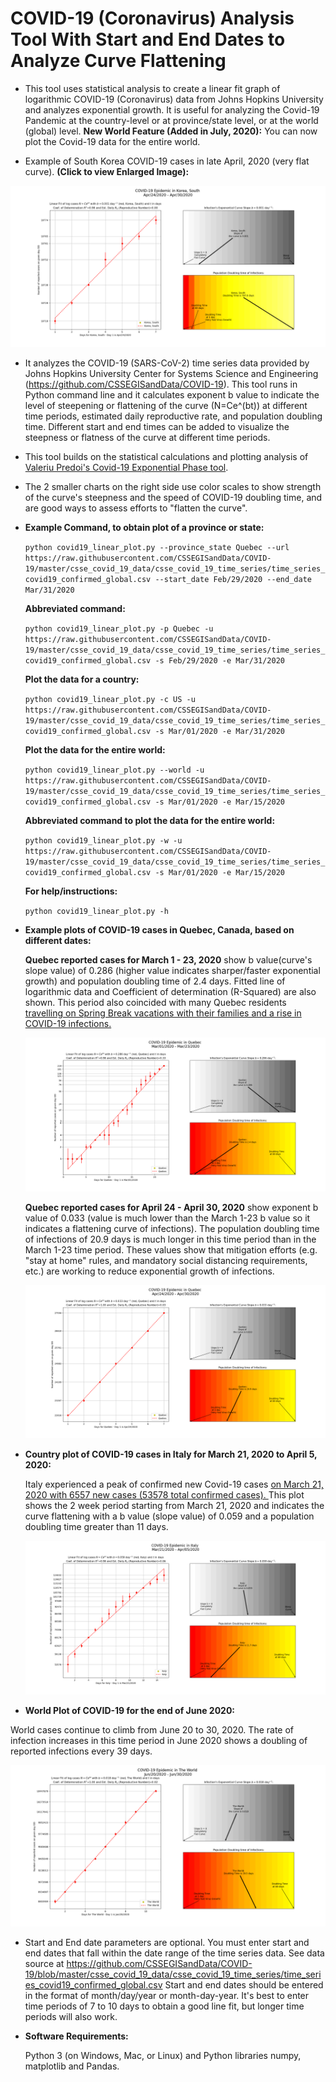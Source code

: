 COVID-19 (Coronavirus) Analysis Tool With Start and End Dates to Analyze Curve Flattening
==========================================================================================

* This tool uses statistical analysis to create a linear fit graph of logarithmic COVID-19 (Coronavirus) data from Johns Hopkins University and analyzes exponential growth. It is useful for analyzing the Covid-19 Pandemic at the country-level or at province/state level, or at the world (global) level. 
**New World Feature (Added in July, 2020):** You can now plot the Covid-19 data for the entire world.

* Example of South Korea COVID-19 cases in late April, 2020 (very flat curve). __(Click to view Enlarged Image):__ 

![South Korea](example_plots/South_Korea_Late_April_2020.png "Click to see enlarged South Korea plot image")

* It analyzes the COVID-19 (SARS-CoV-2) time series data provided by Johns Hopkins University Center for Systems Science and Engineering (https://github.com/CSSEGISandData/COVID-19). This tool runs in Python command line and it calculates exponent b value to indicate the level of steepening or flattening of the curve (N=Ce^(bt)) at different time periods, estimated daily reproductive rate, and population doubling time.  Different start and end times can be added to visualize the steepness or flatness of the curve at different time periods.

* This tool builds on the statistical calculations and plotting analysis of [Valeriu Predoi's Covid-19 Exponential Phase tool](https://github.com/valeriupredoi/COVID-19_LINEAR/blob/master/README.md#Introduction). 

* The 2 smaller charts on the right side use color scales to show strength of the curve's steepness and the speed of COVID-19 doubling time, and are good ways to assess efforts to "flatten the curve". 

* __Example Command, to obtain plot of a province or state:__

    `python covid19_linear_plot.py --province_state Quebec --url https://raw.githubusercontent.com/CSSEGISandData/COVID-19/master/csse_covid_19_data/csse_covid_19_time_series/time_series_covid19_confirmed_global.csv --start_date Feb/29/2020 --end_date Mar/31/2020`

    __Abbreviated command:__

    `python covid19_linear_plot.py -p Quebec -u https://raw.githubusercontent.com/CSSEGISandData/COVID-19/master/csse_covid_19_data/csse_covid_19_time_series/time_series_covid19_confirmed_global.csv -s Feb/29/2020 -e Mar/31/2020`
    
    __Plot the data for a country:__
    
    `python covid19_linear_plot.py -c US -u https://raw.githubusercontent.com/CSSEGISandData/COVID-19/master/csse_covid_19_data/csse_covid_19_time_series/time_series_covid19_confirmed_global.csv -s Mar/01/2020 -e Mar/31/2020`

    __Plot the data for the entire world:__
    
    `python covid19_linear_plot.py --world -u https://raw.githubusercontent.com/CSSEGISandData/COVID-19/master/csse_covid_19_data/csse_covid_19_time_series/time_series_covid19_confirmed_global.csv -s Mar/01/2020 -e Mar/15/2020`

    __Abbreviated command to plot the data for the entire world:__
    
    `python covid19_linear_plot.py -w -u https://raw.githubusercontent.com/CSSEGISandData/COVID-19/master/csse_covid_19_data/csse_covid_19_time_series/time_series_covid19_confirmed_global.csv -s Mar/01/2020 -e Mar/15/2020`

    __For help/instructions:__
    
    `python covid19_linear_plot.py -h`

* __Example plots of COVID-19 cases in Quebec, Canada, based on different dates:__

  __Quebec reported cases for March 1 - 23, 2020__ show  b value(curve's slope value) of 0.286 (higher value indicates sharper/faster exponential growth) and population doubling time of 2.4 days. Fitted line of logarithmic data and Coefficient of determination (R-Squared) are also shown. This period also coincided with many Quebec residents [travelling on Spring Break vacations with their families and a rise in COVID-19 infections.](https://www.theglobeandmail.com/canada/article-why-quebecs-coronavirus-cases-have-skyrocketed/)

  ![Quebec1](example_plots/Quebec_March_1_23_2020.png "Click to see enlarged Quebec plot image")

  __Quebec reported cases for April 24 - April 30, 2020__ show exponent b value of 0.033 (value is much lower than the March 1-23 b value so it indicates a flattening curve of infections). The population doubling time of infections of 20.9 days is much longer in this time period than in the March 1-23 time period. These values show that mitigation efforts (e.g. "stay at home" rules, and mandatory social distancing requirements, etc.) are working to reduce exponential growth of infections.
   
  ![Quebec2](example_plots/Quebec_Late_April_2020.png "Click to see enlarged Quebec plot image")

* __Country plot of COVID-19 cases in Italy for March 21, 2020 to April 5, 2020:__

  Italy experienced a peak of confirmed new Covid-19 cases [on March 21, 2020 with 6557 new cases (53578 total confirmed cases).
  ](https://github.com/CSSEGISandData/COVID-19/blob/master/csse_covid_19_data/csse_covid_19_time_series/time_series_covid19_confirmed_global.csv)  This plot shows the 2 week period starting from March 21, 2020 and indicates the curve flattening with a b value (slope value) of 0.059 and a population doubling time greater than 11 days. 
  
  ![Italy](example_plots/Italy_March_21_April_5_2020.png "Click to see enlarged Italy plot image")

* __World Plot of COVID-19 for the end of June 2020:__

World cases continue to climb from June 20 to 30, 2020. The rate of infection increases in this time period in June 2020 shows a doubling of reported infections every 39 days.  
  
  ![World](example_plots/World_June_20_30_2020.png "Click to see enlarged World plot image")

* Start and End date parameters are optional.  You must enter start and end dates that fall within the date range of the time series data. See data source at 
https://github.com/CSSEGISandData/COVID-19/blob/master/csse_covid_19_data/csse_covid_19_time_series/time_series_covid19_confirmed_global.csv
Start and end dates should be entered in the format of month/day/year or month-day-year. It's best to enter time periods of 7 to 10 days to obtain a good line fit, but longer time periods will also work.

* __Software Requirements:__ 

    Python 3 (on Windows, Mac, or Linux) and Python libraries numpy, matplotlib and Pandas. 
